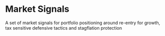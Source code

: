 # Market Signals
A set of market signals for portfolio positioning around re-entry for growth, tax sensitive defensive tactics and stagflation protection
